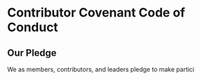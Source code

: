 # Contributor Covenant Code of Conduct

## Our Pledge

We as members, contributors, and leaders pledge to make partici